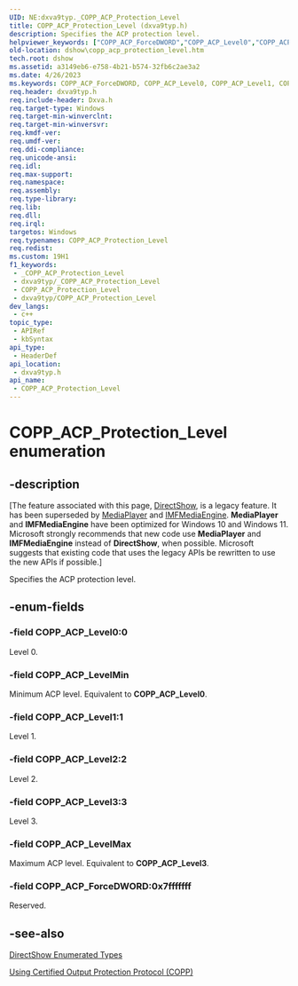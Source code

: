 ```yaml
---
UID: NE:dxva9typ._COPP_ACP_Protection_Level
title: COPP_ACP_Protection_Level (dxva9typ.h)
description: Specifies the ACP protection level.
helpviewer_keywords: ["COPP_ACP_ForceDWORD","COPP_ACP_Level0","COPP_ACP_Level1","COPP_ACP_Level2","COPP_ACP_Level3","COPP_ACP_LevelMax","COPP_ACP_LevelMin","COPP_ACP_Protection_Level","COPP_ACP_Protection_Level","COPP_ACP_Protection_Level enumeration [DirectShow]","COPP_ACP_Protection_LevelEnumeration","dshow.copp_acp_protection_level","dxva9typ/COPP_ACP_ForceDWORD","dxva9typ/COPP_ACP_Level0","dxva9typ/COPP_ACP_Level1","dxva9typ/COPP_ACP_Level2","dxva9typ/COPP_ACP_Level3","dxva9typ/COPP_ACP_LevelMax","dxva9typ/COPP_ACP_LevelMin","dxva9typ/COPP_ACP_Protection_Level"]
old-location: dshow\copp_acp_protection_level.htm
tech.root: dshow
ms.assetid: a3149eb6-e758-4b21-b574-32fb6c2ae3a2
ms.date: 4/26/2023
ms.keywords: COPP_ACP_ForceDWORD, COPP_ACP_Level0, COPP_ACP_Level1, COPP_ACP_Level2, COPP_ACP_Level3, COPP_ACP_LevelMax, COPP_ACP_LevelMin, COPP_ACP_Protection_Level, COPP_ACP_Protection_Level , COPP_ACP_Protection_Level enumeration [DirectShow], COPP_ACP_Protection_LevelEnumeration, dshow.copp_acp_protection_level, dxva9typ/COPP_ACP_ForceDWORD, dxva9typ/COPP_ACP_Level0, dxva9typ/COPP_ACP_Level1, dxva9typ/COPP_ACP_Level2, dxva9typ/COPP_ACP_Level3, dxva9typ/COPP_ACP_LevelMax, dxva9typ/COPP_ACP_LevelMin, dxva9typ/COPP_ACP_Protection_Level
req.header: dxva9typ.h
req.include-header: Dxva.h
req.target-type: Windows
req.target-min-winverclnt: 
req.target-min-winversvr: 
req.kmdf-ver: 
req.umdf-ver: 
req.ddi-compliance: 
req.unicode-ansi: 
req.idl: 
req.max-support: 
req.namespace: 
req.assembly: 
req.type-library: 
req.lib: 
req.dll: 
req.irql: 
targetos: Windows
req.typenames: COPP_ACP_Protection_Level
req.redist: 
ms.custom: 19H1
f1_keywords:
 - _COPP_ACP_Protection_Level
 - dxva9typ/_COPP_ACP_Protection_Level
 - COPP_ACP_Protection_Level
 - dxva9typ/COPP_ACP_Protection_Level
dev_langs:
 - c++
topic_type:
 - APIRef
 - kbSyntax
api_type:
 - HeaderDef
api_location:
 - dxva9typ.h
api_name:
 - COPP_ACP_Protection_Level
---
```


# COPP_ACP_Protection_Level enumeration


## -description

\[The feature associated with this page, [DirectShow](/windows/win32/directshow/directshow), is a legacy feature. It has been superseded by [MediaPlayer](/uwp/api/Windows.Media.Playback.MediaPlayer) and [IMFMediaEngine](/windows/win32/api/mfmediaengine/nn-mfmediaengine-imfmediaengine). **MediaPlayer** and **IMFMediaEngine** have been optimized for Windows 10 and Windows 11. Microsoft strongly recommends that new code use **MediaPlayer** and **IMFMediaEngine** instead of **DirectShow**, when possible. Microsoft suggests that existing code that uses the legacy APIs be rewritten to use the new APIs if possible.\]

Specifies the ACP protection level.

## -enum-fields

### -field COPP_ACP_Level0:0

Level 0.

### -field COPP_ACP_LevelMin

Minimum ACP level. Equivalent to <b>COPP_ACP_Level0</b>.

### -field COPP_ACP_Level1:1

Level 1.

### -field COPP_ACP_Level2:2

Level 2.

### -field COPP_ACP_Level3:3

Level 3.

### -field COPP_ACP_LevelMax

Maximum ACP level. Equivalent to <b>COPP_ACP_Level3</b>.

### -field COPP_ACP_ForceDWORD:0x7fffffff

Reserved.

## -see-also

<a href="/windows/desktop/DirectShow/directshow-enumerated-types">DirectShow Enumerated Types</a>



<a href="/windows/desktop/DirectShow/using-certified-output-protection-protocol--copp">Using Certified Output Protection Protocol (COPP)</a>
